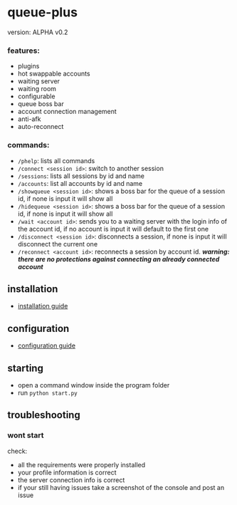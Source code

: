 # queue-plus
version: ALPHA v0.2
### features:
- plugins
- hot swappable accounts
- waiting server
- waiting room
- configurable
- queue boss bar
- account connection management
- anti-afk
- auto-reconnect

### commands:
- ```/phelp```: lists all commands
- ```/connect <session id>```: switch to another session 
- ```/sessions```: lists all sessions by id and name
- ```/accounts```: list all accounts by id and name
- ```/showqueue <session id>```: shows a boss bar for the queue of a session id, if none is input it will show all
- ```/hidequeue <session id>```: shows a boss bar for the queue of a session id, if none is input it will show all
- ```/wait <account id>```: sends you to a waiting server with the login info of the account id, if no account is input it will default to the first one
- ```/disconnect <session id>```: disconnects a session, if none is input it will disconnect the current one
- ```/reconnect <account id>```: reconnects a session by account id. ***warning: there are no protections against connecting an already connected account***

## installation
- [installation guide](https://github.com/the-emperium/queue-plus/blob/master/install.md)
## configuration
- [configuration guide](https://github.com/the-emperium/queue-plus/blob/master/config.md)
## starting
 - open a command window inside the program folder
 - run ```python start.py```
## troubleshooting
### wont start
check:
- all the requirements were properly installed
- your profile information is correct
- the server connection info is correct
- if your still having issues take a screenshot of the console and post an issue
